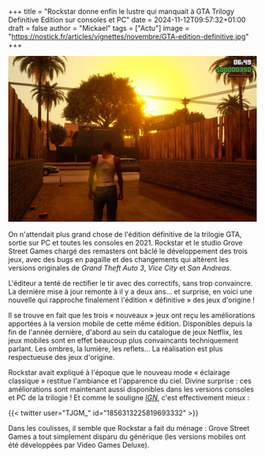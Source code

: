 +++
title = "Rockstar donne enfin le lustre qui manquait à GTA Trilogy Definitive Edition sur consoles et PC"
date = 2024-11-12T09:57:32+01:00
draft = false
author = "Mickael"
tags = ["Actu"]
image = "https://nostick.fr/articles/vignettes/novembre/GTA-edition-definitive.jpg"
+++

![GTA](GTA-edition-definitive.jpg "")

On n'attendait plus grand chose de l'édition définitive de la trilogie GTA, sortie sur PC et toutes les consoles en 2021. Rockstar et le studio Grove Street Games chargé des remasters ont bâclé le développement des trois jeux, avec des bugs en pagaille et des changements qui altèrent les versions originales de *Grand Theft Auto 3*, *Vice City* et *San Andreas*. 

L'éditeur a tenté de rectifier le tir avec des correctifs, sans trop convaincre. La dernière mise à jour remonte à il y a deux ans… et surprise, en voici une nouvelle qui rapproche finalement l'édition « définitive » des jeux d'origine !

Il se trouve en fait que les trois « nouveaux » jeux ont reçu les améliorations apportées à la version mobile de cette même édition. Disponibles depuis la fin de l'année dernière, d'abord au sein du catalogue de jeux Netflix, les jeux mobiles sont en effet beaucoup plus convaincants techniquement parlant. Les ombres, la lumière, les reflets… La réalisation est plus respectueuse des jeux d'origine.

Rockstar avait expliqué à l'époque que le nouveau mode « éclairage classique » restitue l'ambiance et l'apparence du ciel. Divine surprise : ces améliorations sont maintenant aussi disponibles dans les versions consoles et PC de la trilogie ! Et comme le souligne *[IGN](https://www.ign.com/articles/gta-trilogy-definitive-edition-gets-surprise-update-on-console-and-pc-adds-visual-features-that-were-exclusive-to-mobile-versions)*, c'est effectivement mieux :

{{< twitter user="TJGM_" id="1856313225819693332" >}}

Dans les coulisses, il semble que Rockstar a fait du ménage : Grove Street Games a tout simplement disparu du générique (les versions mobiles ont été développées par Video Games Deluxe).